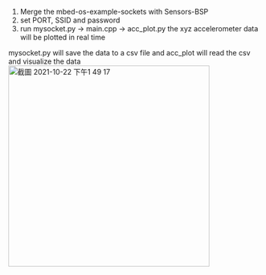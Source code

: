 1. Merge the mbed-os-example-sockets with Sensors-BSP
2. set PORT, SSID and password
3. run mysocket.py -> main.cpp -> acc_plot.py
  the xyz accelerometer data will be plotted in real time
  
  mysocket.py will save the data to a csv file
  and acc_plot will read the csv and visualize the data
<img width="400" alt="截圖 2021-10-22 下午1 49 17" src="https://user-images.githubusercontent.com/49761419/138414619-046fc434-872e-44b0-8d32-560308a7776e.png">
